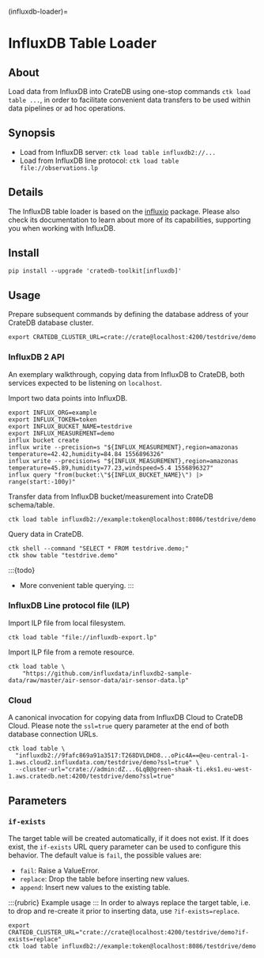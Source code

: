 (influxdb-loader)=
# InfluxDB Table Loader

## About
Load data from InfluxDB into CrateDB using one-stop commands
`ctk load table ...`, in order to facilitate convenient
data transfers to be used within data pipelines or ad hoc operations.

## Synopsis
- Load from InfluxDB server: `ctk load table influxdb2://...`
- Load from InfluxDB line protocol: `ctk load table file://observations.lp`

## Details
The InfluxDB table loader is based on the [influxio] package. Please also check
its documentation to learn about more of its capabilities, supporting you when
working with InfluxDB.

## Install
```shell
pip install --upgrade 'cratedb-toolkit[influxdb]'
```

## Usage

Prepare subsequent commands by defining the database address of your
CrateDB database cluster.
```shell
export CRATEDB_CLUSTER_URL=crate://crate@localhost:4200/testdrive/demo
```

### InfluxDB 2 API

An exemplary walkthrough, copying data from InfluxDB to CrateDB, both services
expected to be listening on `localhost`.

Import two data points into InfluxDB.
```shell
export INFLUX_ORG=example
export INFLUX_TOKEN=token
export INFLUX_BUCKET_NAME=testdrive
export INFLUX_MEASUREMENT=demo
influx bucket create
influx write --precision=s "${INFLUX_MEASUREMENT},region=amazonas temperature=42.42,humidity=84.84 1556896326"
influx write --precision=s "${INFLUX_MEASUREMENT},region=amazonas temperature=45.89,humidity=77.23,windspeed=5.4 1556896327"
influx query "from(bucket:\"${INFLUX_BUCKET_NAME}\") |> range(start:-100y)"
```

Transfer data from InfluxDB bucket/measurement into CrateDB schema/table.
```shell
ctk load table influxdb2://example:token@localhost:8086/testdrive/demo
```

Query data in CrateDB.
```shell
ctk shell --command "SELECT * FROM testdrive.demo;"
ctk show table "testdrive.demo"
```

:::{todo}
- More convenient table querying.
:::

### InfluxDB Line protocol file (ILP)

Import ILP file from local filesystem.
```shell
ctk load table "file://influxdb-export.lp"
```

Import ILP file from a remote resource.
```shell
ctk load table \
    "https://github.com/influxdata/influxdb2-sample-data/raw/master/air-sensor-data/air-sensor-data.lp"
```

### Cloud

A canonical invocation for copying data from InfluxDB Cloud to CrateDB Cloud.
Please note the `ssl=true` query parameter at the end of both database
connection URLs.

```shell
ctk load table \
  "influxdb2://9fafc869a91a3517:T268DVLDHD8...oPic4A==@eu-central-1-1.aws.cloud2.influxdata.com/testdrive/demo?ssl=true" \
  --cluster-url="crate://admin:dZ...6LqB@green-shaak-ti.eks1.eu-west-1.aws.cratedb.net:4200/testdrive/demo?ssl=true"
```

## Parameters

### `if-exists`

The target table will be created automatically, if it does not exist. If it
does exist, the `if-exists` URL query parameter can be used to configure this
behavior. The default value is `fail`, the possible values are:

* `fail`: Raise a ValueError.
* `replace`: Drop the table before inserting new values.
* `append`: Insert new values to the existing table.

:::{rubric} Example usage
:::
In order to always replace the target table, i.e. to drop and re-create it
prior to inserting data, use `?if-exists=replace`.
```shell
export CRATEDB_CLUSTER_URL="crate://crate@localhost:4200/testdrive/demo?if-exists=replace"
ctk load table influxdb2://example:token@localhost:8086/testdrive/demo
```


[influxio]: inv:influxio:*:label#index
